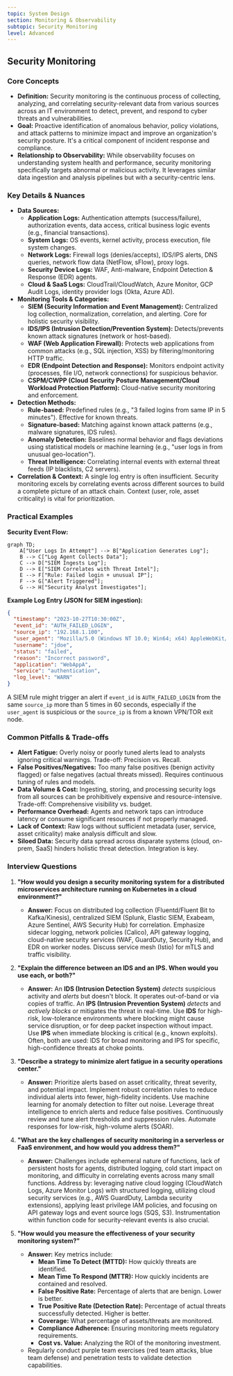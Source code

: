 ```yaml
---
topic: System Design
section: Monitoring & Observability
subtopic: Security Monitoring
level: Advanced
---
```


## Security Monitoring
### Core Concepts

*   **Definition:** Security monitoring is the continuous process of collecting, analyzing, and correlating security-relevant data from various sources across an IT environment to detect, prevent, and respond to cyber threats and vulnerabilities.
*   **Goal:** Proactive identification of anomalous behavior, policy violations, and attack patterns to minimize impact and improve an organization's security posture. It's a critical component of incident response and compliance.
*   **Relationship to Observability:** While observability focuses on understanding system health and performance, security monitoring specifically targets abnormal or malicious activity. It leverages similar data ingestion and analysis pipelines but with a security-centric lens.

### Key Details & Nuances

*   **Data Sources:**
    *   **Application Logs:** Authentication attempts (success/failure), authorization events, data access, critical business logic events (e.g., financial transactions).
    *   **System Logs:** OS events, kernel activity, process execution, file system changes.
    *   **Network Logs:** Firewall logs (denies/accepts), IDS/IPS alerts, DNS queries, network flow data (NetFlow, sFlow), proxy logs.
    *   **Security Device Logs:** WAF, Anti-malware, Endpoint Detection & Response (EDR) agents.
    *   **Cloud & SaaS Logs:** CloudTrail/CloudWatch, Azure Monitor, GCP Audit Logs, identity provider logs (Okta, Azure AD).
*   **Monitoring Tools & Categories:**
    *   **SIEM (Security Information and Event Management):** Centralized log collection, normalization, correlation, and alerting. Core for holistic security visibility.
    *   **IDS/IPS (Intrusion Detection/Prevention System):** Detects/prevents known attack signatures (network or host-based).
    *   **WAF (Web Application Firewall):** Protects web applications from common attacks (e.g., SQL injection, XSS) by filtering/monitoring HTTP traffic.
    *   **EDR (Endpoint Detection and Response):** Monitors endpoint activity (processes, file I/O, network connections) for suspicious behavior.
    *   **CSPM/CWPP (Cloud Security Posture Management/Cloud Workload Protection Platform):** Cloud-native security monitoring and enforcement.
*   **Detection Methods:**
    *   **Rule-based:** Predefined rules (e.g., "3 failed logins from same IP in 5 minutes"). Effective for known threats.
    *   **Signature-based:** Matching against known attack patterns (e.g., malware signatures, IDS rules).
    *   **Anomaly Detection:** Baselines normal behavior and flags deviations using statistical models or machine learning (e.g., "user logs in from unusual geo-location").
    *   **Threat Intelligence:** Correlating internal events with external threat feeds (IP blacklists, C2 servers).
*   **Correlation & Context:** A single log entry is often insufficient. Security monitoring excels by correlating events across different sources to build a complete picture of an attack chain. Context (user, role, asset criticality) is vital for prioritization.

### Practical Examples

**Security Event Flow:**

```mermaid
graph TD;
    A["User Logs In Attempt"] --> B["Application Generates Log"];
    B --> C["Log Agent Collects Data"];
    C --> D["SIEM Ingests Log"];
    D --> E["SIEM Correlates with Threat Intel"];
    E --> F["Rule: Failed login + unusual IP"];
    F --> G["Alert Triggered"];
    G --> H["Security Analyst Investigates"];
```

**Example Log Entry (JSON for SIEM ingestion):**

```json
{
  "timestamp": "2023-10-27T10:30:00Z",
  "event_id": "AUTH_FAILED_LOGIN",
  "source_ip": "192.168.1.100",
  "user_agent": "Mozilla/5.0 (Windows NT 10.0; Win64; x64) AppleWebKit/537.36",
  "username": "jdoe",
  "status": "failed",
  "reason": "Incorrect password",
  "application": "WebAppA",
  "service": "authentication",
  "log_level": "WARN"
}
```
A SIEM rule might trigger an alert if `event_id` is `AUTH_FAILED_LOGIN` from the same `source_ip` more than 5 times in 60 seconds, especially if the `user_agent` is suspicious or the `source_ip` is from a known VPN/TOR exit node.

### Common Pitfalls & Trade-offs

*   **Alert Fatigue:** Overly noisy or poorly tuned alerts lead to analysts ignoring critical warnings. Trade-off: Precision vs. Recall.
*   **False Positives/Negatives:** Too many false positives (benign activity flagged) or false negatives (actual threats missed). Requires continuous tuning of rules and models.
*   **Data Volume & Cost:** Ingesting, storing, and processing security logs from all sources can be prohibitively expensive and resource-intensive. Trade-off: Comprehensive visibility vs. budget.
*   **Performance Overhead:** Agents and network taps can introduce latency or consume significant resources if not properly managed.
*   **Lack of Context:** Raw logs without sufficient metadata (user, service, asset criticality) make analysis difficult and slow.
*   **Siloed Data:** Security data spread across disparate systems (cloud, on-prem, SaaS) hinders holistic threat detection. Integration is key.

### Interview Questions

1.  **"How would you design a security monitoring system for a distributed microservices architecture running on Kubernetes in a cloud environment?"**
    *   **Answer:** Focus on distributed log collection (Fluentd/Fluent Bit to Kafka/Kinesis), centralized SIEM (Splunk, Elastic SIEM, Exabeam, Azure Sentinel, AWS Security Hub) for correlation. Emphasize sidecar logging, network policies (Calico), API gateway logging, cloud-native security services (WAF, GuardDuty, Security Hub), and EDR on worker nodes. Discuss service mesh (Istio) for mTLS and traffic visibility.

2.  **"Explain the difference between an IDS and an IPS. When would you use each, or both?"**
    *   **Answer:** An **IDS (Intrusion Detection System)** *detects* suspicious activity and *alerts* but doesn't block. It operates out-of-band or via copies of traffic. An **IPS (Intrusion Prevention System)** *detects* and *actively blocks* or mitigates the threat in real-time. Use **IDS** for high-risk, low-tolerance environments where blocking might cause service disruption, or for deep packet inspection without impact. Use **IPS** when immediate blocking is critical (e.g., known exploits). Often, both are used: IDS for broad monitoring and IPS for specific, high-confidence threats at choke points.

3.  **"Describe a strategy to minimize alert fatigue in a security operations center."**
    *   **Answer:** Prioritize alerts based on asset criticality, threat severity, and potential impact. Implement robust correlation rules to reduce individual alerts into fewer, high-fidelity incidents. Use machine learning for anomaly detection to filter out noise. Leverage threat intelligence to enrich alerts and reduce false positives. Continuously review and tune alert thresholds and suppression rules. Automate responses for low-risk, high-volume alerts (SOAR).

4.  **"What are the key challenges of security monitoring in a serverless or FaaS environment, and how would you address them?"**
    *   **Answer:** Challenges include ephemeral nature of functions, lack of persistent hosts for agents, distributed logging, cold start impact on monitoring, and difficulty in correlating events across many small functions. Address by: leveraging native cloud logging (CloudWatch Logs, Azure Monitor Logs) with structured logging, utilizing cloud security services (e.g., AWS GuardDuty, Lambda security extensions), applying least privilege IAM policies, and focusing on API gateway logs and event source logs (SQS, S3). Instrumentation within function code for security-relevant events is also crucial.

5.  **"How would you measure the effectiveness of your security monitoring system?"**
    *   **Answer:** Key metrics include:
        *   **Mean Time To Detect (MTTD):** How quickly threats are identified.
        *   **Mean Time To Respond (MTTR):** How quickly incidents are contained and resolved.
        *   **False Positive Rate:** Percentage of alerts that are benign. Lower is better.
        *   **True Positive Rate (Detection Rate):** Percentage of actual threats successfully detected. Higher is better.
        *   **Coverage:** What percentage of assets/threats are monitored.
        *   **Compliance Adherence:** Ensuring monitoring meets regulatory requirements.
        *   **Cost vs. Value:** Analyzing the ROI of the monitoring investment.
    *   Regularly conduct purple team exercises (red team attacks, blue team defense) and penetration tests to validate detection capabilities.